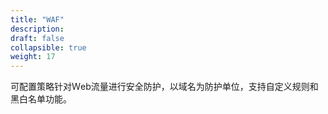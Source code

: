 ```yaml
---
title: "WAF"
description: 
draft: false
collapsible: true
weight: 17
---
```


可配置策略针对Ｗeb流量进行安全防护，以域名为防护单位，支持自定义规则和黑白名单功能。
